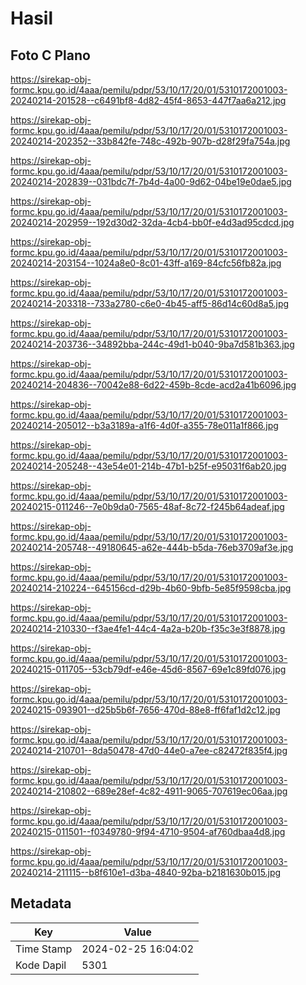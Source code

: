 # Hasil

## Foto C Plano

https://sirekap-obj-formc.kpu.go.id/4aaa/pemilu/pdpr/53/10/17/20/01/5310172001003-20240214-201528--c6491bf8-4d82-45f4-8653-447f7aa6a212.jpg

https://sirekap-obj-formc.kpu.go.id/4aaa/pemilu/pdpr/53/10/17/20/01/5310172001003-20240214-202352--33b842fe-748c-492b-907b-d28f29fa754a.jpg

https://sirekap-obj-formc.kpu.go.id/4aaa/pemilu/pdpr/53/10/17/20/01/5310172001003-20240214-202839--031bdc7f-7b4d-4a00-9d62-04be19e0dae5.jpg

https://sirekap-obj-formc.kpu.go.id/4aaa/pemilu/pdpr/53/10/17/20/01/5310172001003-20240214-202959--192d30d2-32da-4cb4-bb0f-e4d3ad95cdcd.jpg

https://sirekap-obj-formc.kpu.go.id/4aaa/pemilu/pdpr/53/10/17/20/01/5310172001003-20240214-203154--1024a8e0-8c01-43ff-a169-84cfc56fb82a.jpg

https://sirekap-obj-formc.kpu.go.id/4aaa/pemilu/pdpr/53/10/17/20/01/5310172001003-20240214-203318--733a2780-c6e0-4b45-aff5-86d14c60d8a5.jpg

https://sirekap-obj-formc.kpu.go.id/4aaa/pemilu/pdpr/53/10/17/20/01/5310172001003-20240214-203736--34892bba-244c-49d1-b040-9ba7d581b363.jpg

https://sirekap-obj-formc.kpu.go.id/4aaa/pemilu/pdpr/53/10/17/20/01/5310172001003-20240214-204836--70042e88-6d22-459b-8cde-acd2a41b6096.jpg

https://sirekap-obj-formc.kpu.go.id/4aaa/pemilu/pdpr/53/10/17/20/01/5310172001003-20240214-205012--b3a3189a-a1f6-4d0f-a355-78e011a1f866.jpg

https://sirekap-obj-formc.kpu.go.id/4aaa/pemilu/pdpr/53/10/17/20/01/5310172001003-20240214-205248--43e54e01-214b-47b1-b25f-e95031f6ab20.jpg

https://sirekap-obj-formc.kpu.go.id/4aaa/pemilu/pdpr/53/10/17/20/01/5310172001003-20240215-011246--7e0b9da0-7565-48af-8c72-f245b64adeaf.jpg

https://sirekap-obj-formc.kpu.go.id/4aaa/pemilu/pdpr/53/10/17/20/01/5310172001003-20240214-205748--49180645-a62e-444b-b5da-76eb3709af3e.jpg

https://sirekap-obj-formc.kpu.go.id/4aaa/pemilu/pdpr/53/10/17/20/01/5310172001003-20240214-210224--645156cd-d29b-4b60-9bfb-5e85f9598cba.jpg

https://sirekap-obj-formc.kpu.go.id/4aaa/pemilu/pdpr/53/10/17/20/01/5310172001003-20240214-210330--f3ae4fe1-44c4-4a2a-b20b-f35c3e3f8878.jpg

https://sirekap-obj-formc.kpu.go.id/4aaa/pemilu/pdpr/53/10/17/20/01/5310172001003-20240215-011705--53cb79df-e46e-45d6-8567-69e1c89fd076.jpg

https://sirekap-obj-formc.kpu.go.id/4aaa/pemilu/pdpr/53/10/17/20/01/5310172001003-20240215-093901--d25b5b6f-7656-470d-88e8-ff6faf1d2c12.jpg

https://sirekap-obj-formc.kpu.go.id/4aaa/pemilu/pdpr/53/10/17/20/01/5310172001003-20240214-210701--8da50478-47d0-44e0-a7ee-c82472f835f4.jpg

https://sirekap-obj-formc.kpu.go.id/4aaa/pemilu/pdpr/53/10/17/20/01/5310172001003-20240214-210802--689e28ef-4c82-4911-9065-707619ec06aa.jpg

https://sirekap-obj-formc.kpu.go.id/4aaa/pemilu/pdpr/53/10/17/20/01/5310172001003-20240215-011501--f0349780-9f94-4710-9504-af760dbaa4d8.jpg

https://sirekap-obj-formc.kpu.go.id/4aaa/pemilu/pdpr/53/10/17/20/01/5310172001003-20240214-211115--b8f610e1-d3ba-4840-92ba-b2181630b015.jpg


## Metadata

| Key        | Value               |
| ---------- | ------------------- |
| Time Stamp | 2024-02-25 16:04:02 |
| Kode Dapil | 5301                |



